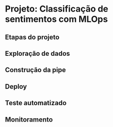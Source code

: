 # Projeto: Classificação de sentimentos com MLOps

## Etapas do projeto

## Exploração de dados

## Construção da pipe

## Deploy

## Teste automatizado

## Monitoramento

